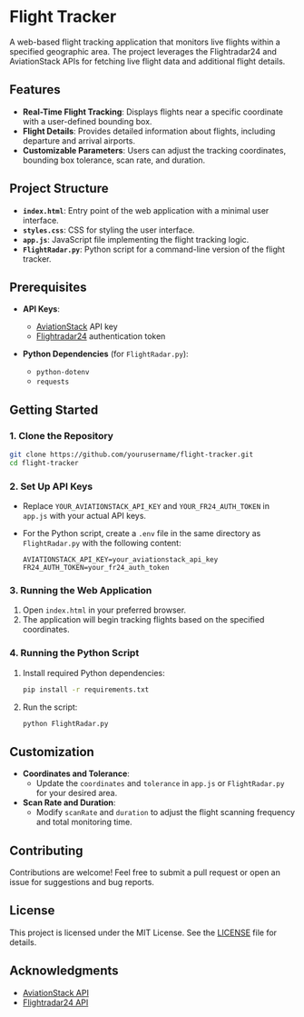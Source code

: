 
# Flight Tracker

A web-based flight tracking application that monitors live flights within a specified geographic area. The project leverages the Flightradar24 and AviationStack APIs for fetching live flight data and additional flight details.

## Features

- **Real-Time Flight Tracking**: Displays flights near a specific coordinate with a user-defined bounding box.
- **Flight Details**: Provides detailed information about flights, including departure and arrival airports.
- **Customizable Parameters**: Users can adjust the tracking coordinates, bounding box tolerance, scan rate, and duration.

## Project Structure

- **`index.html`**: Entry point of the web application with a minimal user interface.
- **`styles.css`**: CSS for styling the user interface.
- **`app.js`**: JavaScript file implementing the flight tracking logic.
- **`FlightRadar.py`**: Python script for a command-line version of the flight tracker.

## Prerequisites

- **API Keys**:
  - [AviationStack](https://aviationstack.com/) API key
  - [Flightradar24](https://www.flightradar24.com/) authentication token

- **Python Dependencies** (for `FlightRadar.py`):
  - `python-dotenv`
  - `requests`

## Getting Started

### 1. Clone the Repository

```bash
git clone https://github.com/yourusername/flight-tracker.git
cd flight-tracker
```

### 2. Set Up API Keys

- Replace `YOUR_AVIATIONSTACK_API_KEY` and `YOUR_FR24_AUTH_TOKEN` in `app.js` with your actual API keys.
- For the Python script, create a `.env` file in the same directory as `FlightRadar.py` with the following content:

  ```plaintext
  AVIATIONSTACK_API_KEY=your_aviationstack_api_key
  FR24_AUTH_TOKEN=your_fr24_auth_token
  ```

### 3. Running the Web Application

1. Open `index.html` in your preferred browser.
2. The application will begin tracking flights based on the specified coordinates.

### 4. Running the Python Script

1. Install required Python dependencies:

   ```bash
   pip install -r requirements.txt
   ```

2. Run the script:

   ```bash
   python FlightRadar.py
   ```

## Customization

- **Coordinates and Tolerance**:
  - Update the `coordinates` and `tolerance` in `app.js` or `FlightRadar.py` for your desired area.
- **Scan Rate and Duration**:
  - Modify `scanRate` and `duration` to adjust the flight scanning frequency and total monitoring time.

## Contributing

Contributions are welcome! Feel free to submit a pull request or open an issue for suggestions and bug reports.

## License

This project is licensed under the MIT License. See the [LICENSE](LICENSE) file for details.

## Acknowledgments

- [AviationStack API](https://aviationstack.com/)
- [Flightradar24 API](https://www.flightradar24.com/)
